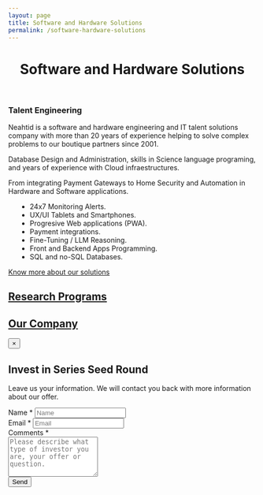 ```yaml
---
layout: page
title: Software and Hardware Solutions
permalink: /software-hardware-solutions
---
```

<!-- first section -->
<header class="headblock relations-1">
	<h1>Software and Hardware Solutions</h1>
</header>
<section class="contact-2">
	<div class="container">
		<div class="row">
			<div class="col-12 col-md-8">
				<div class="white-island">
					<h3>Talent Engineering</h3>
					<p>Neahtid is a software and hardware engineering and IT talent solutions company with more than 20 years of experience helping to solve complex problems to our boutique partners since 2001.</p>
					<p>Database Design and Administration, skills in Science language programing, and years of experience with  Cloud infraestructures.</p>
					<p>From integrating Payment Gateways to Home Security and Automation in Hardware and Software applications.</p>
					<ul style="margin-left: 20px;">
						<li>24x7 Monitoring Alerts.</li>
						<li>UX/UI Tablets and Smartphones.</li>
						<li>Progresive Web applications (PWA).</li>
						<li>Payment integrations.</li>
						<li>Fine-Tuning / LLM Reasoning.</li>
						<li>Front and Backend Apps Programming.</li>
						<li>SQL and no-SQL Databases.</li>
					</ul>
					<a href="http://bit.ly/2SSTP0x" target="_blank" class="btn btn-primary">Know more about our solutions</a>
				</div>
			</div>
			<div class="col-12 col-md-4">
				<a href="./research-program.html" class="contact-badge relations-research">
					<h2>Research Programs</h2>
				</a>
				<a href="./our-company.html" class="contact-badge relations-company">
					<h2>Our Company</h2>
				</a>
			</div>
		</div>
	</div>
</section>


<!-- modal -->
<div class="modal fade bd-example-modal-lg" id="modal" tabindex="-1" role="dialog" aria-labelledby="exampleModalLabel" aria-hidden="true">
<div class="modal-dialog modal-lg" role="document">
	<div class="modal-content">
		<div class="modal-header">
			<button type="button" class="close" data-dismiss="modal" aria-label="Close">
				<span aria-hidden="true">&times;</span>
			</button>
		</div>
		<div class="modal-body">
			<div class="relations-modal">
				<h2>Invest in Series Seed Round</h2>
				<p style="text-align: left;">Leave us your information. We will contact you back with more information about our offer.</p>
				<div class="left-aligned">
					<form class="nea-investor nea-form">
						<div class="contact-input">
							<label for="form-field-nea_name">Name <span class="required">*</span></label>
							<input placeholder="Name" type="text" id="form-field-nea_name" required>
						</div>
						<div class="contact-input">
							<label for="form-field-nea_email">Email <span class="required">*</span></label>
							<input placeholder="Email" type="text" id="form-field-nea_email" required>
						</div>
						<div class="contact-input">
							<label for="form-field-nea_message">Comments <span class="required">*</span></label>
							<div><textarea placeholder="Please describe what type of investor you are, your offer or question." id="form-field-nea_message" rows="5" required></textarea></div>
						</div>
						<div><button type="submit"><i class="fa fa-circle-notch fa-spin fa-inactive"></i> <i class="fas fa-paper-plane"></i> Send</button></div>
					</form>
				</div>
			</div>
		</div>
	</div>
</div>
</div>
